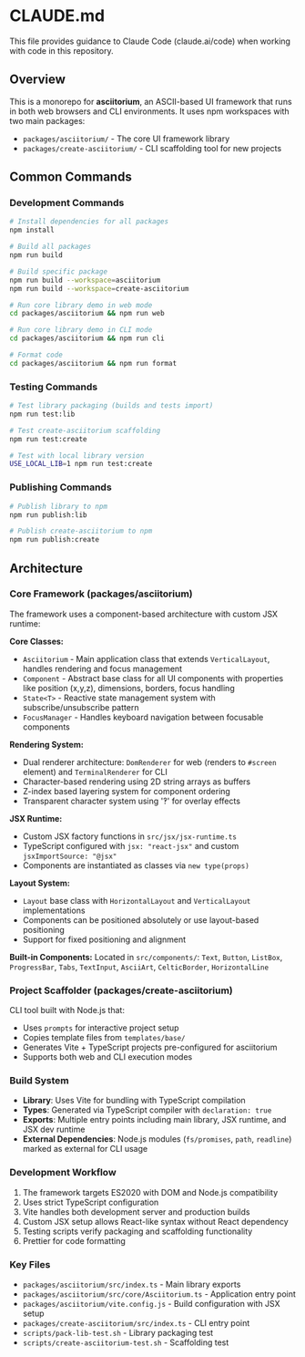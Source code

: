 # CLAUDE.md

This file provides guidance to Claude Code (claude.ai/code) when working with code in this repository.

## Overview

This is a monorepo for **asciitorium**, an ASCII-based UI framework that runs in both web browsers and CLI environments. It uses npm workspaces with two main packages:

- `packages/asciitorium/` - The core UI framework library
- `packages/create-asciitorium/` - CLI scaffolding tool for new projects

## Common Commands

### Development Commands
```bash
# Install dependencies for all packages
npm install

# Build all packages
npm run build

# Build specific package
npm run build --workspace=asciitorium
npm run build --workspace=create-asciitorium

# Run core library demo in web mode
cd packages/asciitorium && npm run web

# Run core library demo in CLI mode  
cd packages/asciitorium && npm run cli

# Format code
cd packages/asciitorium && npm run format
```

### Testing Commands
```bash
# Test library packaging (builds and tests import)
npm run test:lib

# Test create-asciitorium scaffolding
npm run test:create

# Test with local library version
USE_LOCAL_LIB=1 npm run test:create
```

### Publishing Commands
```bash
# Publish library to npm
npm run publish:lib

# Publish create-asciitorium to npm
npm run publish:create
```

## Architecture

### Core Framework (packages/asciitorium)

The framework uses a component-based architecture with custom JSX runtime:

**Core Classes:**
- `Asciitorium` - Main application class that extends `VerticalLayout`, handles rendering and focus management
- `Component` - Abstract base class for all UI components with properties like position (x,y,z), dimensions, borders, focus handling
- `State<T>` - Reactive state management system with subscribe/unsubscribe pattern
- `FocusManager` - Handles keyboard navigation between focusable components

**Rendering System:**
- Dual renderer architecture: `DomRenderer` for web (renders to `#screen` element) and `TerminalRenderer` for CLI
- Character-based rendering using 2D string arrays as buffers
- Z-index based layering system for component ordering
- Transparent character system using '‽' for overlay effects

**JSX Runtime:**
- Custom JSX factory functions in `src/jsx/jsx-runtime.ts`
- TypeScript configured with `jsx: "react-jsx"` and custom `jsxImportSource: "@jsx"`
- Components are instantiated as classes via `new type(props)`

**Layout System:**
- `Layout` base class with `HorizontalLayout` and `VerticalLayout` implementations
- Components can be positioned absolutely or use layout-based positioning
- Support for fixed positioning and alignment

**Built-in Components:**
Located in `src/components/`: `Text`, `Button`, `ListBox`, `ProgressBar`, `Tabs`, `TextInput`, `AsciiArt`, `CelticBorder`, `HorizontalLine`

### Project Scaffolder (packages/create-asciitorium)

CLI tool built with Node.js that:
- Uses `prompts` for interactive project setup
- Copies template files from `templates/base/` 
- Generates Vite + TypeScript projects pre-configured for asciitorium
- Supports both web and CLI execution modes

### Build System

- **Library**: Uses Vite for bundling with TypeScript compilation
- **Types**: Generated via TypeScript compiler with `declaration: true`
- **Exports**: Multiple entry points including main library, JSX runtime, and JSX dev runtime
- **External Dependencies**: Node.js modules (`fs/promises`, `path`, `readline`) marked as external for CLI usage

### Development Workflow

1. The framework targets ES2020 with DOM and Node.js compatibility
2. Uses strict TypeScript configuration
3. Vite handles both development server and production builds
4. Custom JSX setup allows React-like syntax without React dependency
5. Testing scripts verify packaging and scaffolding functionality
6. Prettier for code formatting

### Key Files

- `packages/asciitorium/src/index.ts` - Main library exports
- `packages/asciitorium/src/core/Asciitorium.ts` - Application entry point
- `packages/asciitorium/vite.config.js` - Build configuration with JSX setup
- `packages/create-asciitorium/src/index.ts` - CLI entry point
- `scripts/pack-lib-test.sh` - Library packaging test
- `scripts/create-asciitorium-test.sh` - Scaffolding test